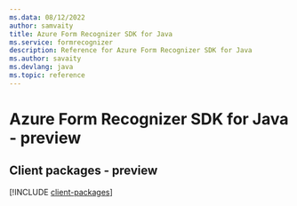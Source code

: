 ```yaml
---
ms.data: 08/12/2022
author: samvaity
title: Azure Form Recognizer SDK for Java
ms.service: formrecognizer
description: Reference for Azure Form Recognizer SDK for Java
ms.author: savaity
ms.devlang: java
ms.topic: reference
---
```

# Azure Form Recognizer SDK for Java - preview

## Client packages - preview
[!INCLUDE [client-packages](form-recognizer-client-index.md)]